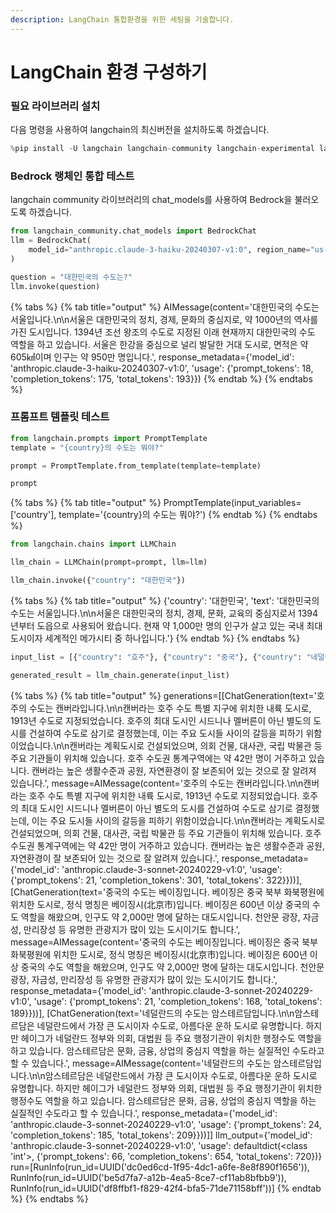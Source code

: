 ```yaml
---
description: LangChain 통합환경을 위한 세팅을 기술합니다.
---
```


# LangChain 환경 구성하기

### 필요 라이브러리 설치

다음 명령을 사용하여 langchain의 최신버전을 설치하도록 하겠습니다.

```python
%pip install -U langchain langchain-community langchain-experimental langchain-core langsmith
```

### Bedrock 랭체인 통합 테스트

langchain community 라이브러리의 chat\_models를 사용하여 Bedrock을 불러오도록 하겠습니다.

```python
from langchain_community.chat_models import BedrockChat
llm = BedrockChat(
    model_id="anthropic.claude-3-haiku-20240307-v1:0", region_name="us-east-1"
)
```

```python
question = "대한민국의 수도는?"
llm.invoke(question)
```

{% tabs %}
{% tab title="output" %}
AIMessage(content='대한민국의 수도는 서울입니다.\n\n서울은 대한민국의 정치, 경제, 문화의 중심지로, 약 1000년의 역사를 가진 도시입니다. 1394년 조선 왕조의 수도로 지정된 이래 현재까지 대한민국의 수도 역할을 하고 있습니다. 서울은 한강을 중심으로 널리 발달한 거대 도시로, 면적은 약 605㎢이며 인구는 약 950만 명입니다.', response\_metadata={'model\_id': 'anthropic.claude-3-haiku-20240307-v1:0', 'usage': {'prompt\_tokens': 18, 'completion\_tokens': 175, 'total\_tokens': 193\}})
{% endtab %}
{% endtabs %}

### 프롬프트 템플릿 테스트

```python
from langchain.prompts import PromptTemplate
template = "{country}의 수도는 뭐야?"

prompt = PromptTemplate.from_template(template=template)
```

```python
prompt
```

{% tabs %}
{% tab title="output" %}
PromptTemplate(input\_variables=\['country'], template='{country}의 수도는 뭐야?')
{% endtab %}
{% endtabs %}

```python
from langchain.chains import LLMChain

llm_chain = LLMChain(prompt=prompt, llm=llm)
```

```python
llm_chain.invoke({"country": "대한민국"})
```

{% tabs %}
{% tab title="output" %}
{'country': '대한민국', 'text': '대한민국의 수도는 서울입니다.\n\n서울은 대한민국의 정치, 경제, 문화, 교육의 중심지로서 1394년부터 도읍으로 사용되어 왔습니다. 현재 약 1,000만 명의 인구가 살고 있는 국내 최대 도시이자 세계적인 메가시티 중 하나입니다.'}
{% endtab %}
{% endtabs %}

```python
input_list = [{"country": "호주"}, {"country": "중국"}, {"country": "네덜란드"}]

generated_result = llm_chain.generate(input_list)
```

{% tabs %}
{% tab title="output" %}
&#x20; generations=\[\[ChatGeneration(text='호주의 수도는 캔버라입니다.\n\n캔버라는 호주 수도 특별 지구에 위치한 내륙 도시로, 1913년 수도로 지정되었습니다. 호주의 최대 도시인 시드니나 멜버른이 아닌 별도의 도시를 건설하여 수도로 삼기로 결정했는데, 이는 주요 도시들 사이의 갈등을 피하기 위함이었습니다.\n\n캔버라는 계획도시로 건설되었으며, 의회 건물, 대사관, 국립 박물관 등 주요 기관들이 위치해 있습니다. 호주 수도권 통계구역에는 약 42만 명이 거주하고 있습니다. 캔버라는 높은 생활수준과 공원, 자연환경이 잘 보존되어 있는 것으로 잘 알려져 있습니다.', message=AIMessage(content='호주의 수도는 캔버라입니다.\n\n캔버라는 호주 수도 특별 지구에 위치한 내륙 도시로, 1913년 수도로 지정되었습니다. 호주의 최대 도시인 시드니나 멜버른이 아닌 별도의 도시를 건설하여 수도로 삼기로 결정했는데, 이는 주요 도시들 사이의 갈등을 피하기 위함이었습니다.\n\n캔버라는 계획도시로 건설되었으며, 의회 건물, 대사관, 국립 박물관 등 주요 기관들이 위치해 있습니다. 호주 수도권 통계구역에는 약 42만 명이 거주하고 있습니다. 캔버라는 높은 생활수준과 공원, 자연환경이 잘 보존되어 있는 것으로 잘 알려져 있습니다.', response\_metadata={'model\_id': 'anthropic.claude-3-sonnet-20240229-v1:0', 'usage': {'prompt\_tokens': 21, 'completion\_tokens': 301, 'total\_tokens': 322\}}))], \[ChatGeneration(text='중국의 수도는 베이징입니다. 베이징은 중국 북부 화북평원에 위치한 도시로, 정식 명칭은 베이징시(北京市)입니다. 베이징은 600년 이상 중국의 수도 역할을 해왔으며, 인구도 약 2,000만 명에 달하는 대도시입니다. 천안문 광장, 자금성, 만리장성 등 유명한 관광지가 많이 있는 도시이기도 합니다.', message=AIMessage(content='중국의 수도는 베이징입니다. 베이징은 중국 북부 화북평원에 위치한 도시로, 정식 명칭은 베이징시(北京市)입니다. 베이징은 600년 이상 중국의 수도 역할을 해왔으며, 인구도 약 2,000만 명에 달하는 대도시입니다. 천안문 광장, 자금성, 만리장성 등 유명한 관광지가 많이 있는 도시이기도 합니다.', response\_metadata={'model\_id': 'anthropic.claude-3-sonnet-20240229-v1:0', 'usage': {'prompt\_tokens': 21, 'completion\_tokens': 168, 'total\_tokens': 189\}}))], \[ChatGeneration(text='네덜란드의 수도는 암스테르담입니다.\n\n암스테르담은 네덜란드에서 가장 큰 도시이자 수도로, 아름다운 운하 도시로 유명합니다. 하지만 헤이그가 네덜란드 정부와 의회, 대법원 등 주요 행정기관이 위치한 행정수도 역할을 하고 있습니다. 암스테르담은 문화, 금융, 상업의 중심지 역할을 하는 실질적인 수도라고 할 수 있습니다.', message=AIMessage(content='네덜란드의 수도는 암스테르담입니다.\n\n암스테르담은 네덜란드에서 가장 큰 도시이자 수도로, 아름다운 운하 도시로 유명합니다. 하지만 헤이그가 네덜란드 정부와 의회, 대법원 등 주요 행정기관이 위치한 행정수도 역할을 하고 있습니다. 암스테르담은 문화, 금융, 상업의 중심지 역할을 하는 실질적인 수도라고 할 수 있습니다.', response\_metadata={'model\_id': 'anthropic.claude-3-sonnet-20240229-v1:0', 'usage': {'prompt\_tokens': 24, 'completion\_tokens': 185, 'total\_tokens': 209\}}))]] llm\_output={'model\_id': 'anthropic.claude-3-sonnet-20240229-v1:0', 'usage': defaultdict(\<class 'int'>, {'prompt\_tokens': 66, 'completion\_tokens': 654, 'total\_tokens': 720})} run=\[RunInfo(run\_id=UUID('dc0ed6cd-1f95-4dc1-a6fe-8e8f890f1656')), RunInfo(run\_id=UUID('be5d7fa7-a12b-4ea5-8ce7-cf11ab8bfbb9')), RunInfo(run\_id=UUID('df8ffbf1-f829-42f4-bfa5-71de71158bff'))]
{% endtab %}
{% endtabs %}
